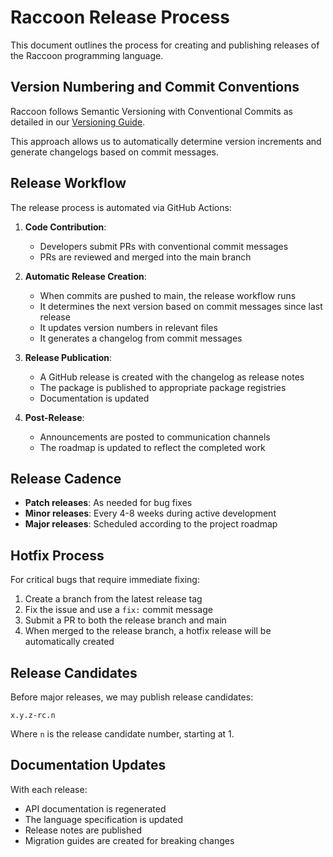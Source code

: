 # Raccoon Release Process

This document outlines the process for creating and publishing releases of the Raccoon programming language.

## Version Numbering and Commit Conventions

Raccoon follows Semantic Versioning with Conventional Commits as detailed in our [Versioning Guide](VERSIONING.md).

This approach allows us to automatically determine version increments and generate changelogs based on commit messages.

## Release Workflow

The release process is automated via GitHub Actions:

1. **Code Contribution**:
   - Developers submit PRs with conventional commit messages
   - PRs are reviewed and merged into the main branch

2. **Automatic Release Creation**:
   - When commits are pushed to main, the release workflow runs
   - It determines the next version based on commit messages since last release
   - It updates version numbers in relevant files
   - It generates a changelog from commit messages

3. **Release Publication**:
   - A GitHub release is created with the changelog as release notes
   - The package is published to appropriate package registries
   - Documentation is updated

4. **Post-Release**:
   - Announcements are posted to communication channels
   - The roadmap is updated to reflect the completed work

## Release Cadence

- **Patch releases**: As needed for bug fixes
- **Minor releases**: Every 4-8 weeks during active development
- **Major releases**: Scheduled according to the project roadmap

## Hotfix Process

For critical bugs that require immediate fixing:

1. Create a branch from the latest release tag
2. Fix the issue and use a `fix:` commit message
3. Submit a PR to both the release branch and main
4. When merged to the release branch, a hotfix release will be automatically created

## Release Candidates

Before major releases, we may publish release candidates:

```
x.y.z-rc.n
```

Where `n` is the release candidate number, starting at 1.

## Documentation Updates

With each release:

- API documentation is regenerated
- The language specification is updated
- Release notes are published
- Migration guides are created for breaking changes
